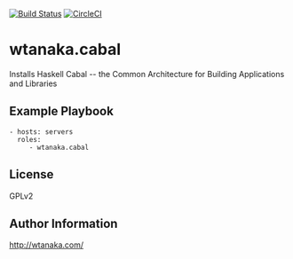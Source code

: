 [![Build Status](https://travis-ci.org/wtanaka/ansible-role-cabal.svg?branch=master)](https://travis-ci.org/wtanaka/ansible-role-cabal)
[![CircleCI](https://circleci.com/gh/wtanaka/ansible-role-cabal.svg?style=svg)](https://circleci.com/gh/wtanaka/ansible-role-cabal)

wtanaka.cabal
=============

Installs Haskell Cabal -- the Common Architecture for Building
Applications and Libraries

Example Playbook
----------------

    - hosts: servers
      roles:
         - wtanaka.cabal

License
-------

GPLv2

Author Information
------------------

http://wtanaka.com/
